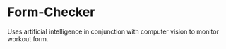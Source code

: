 # Form-Checker
Uses artificial intelligence in conjunction with computer vision to monitor workout form.

